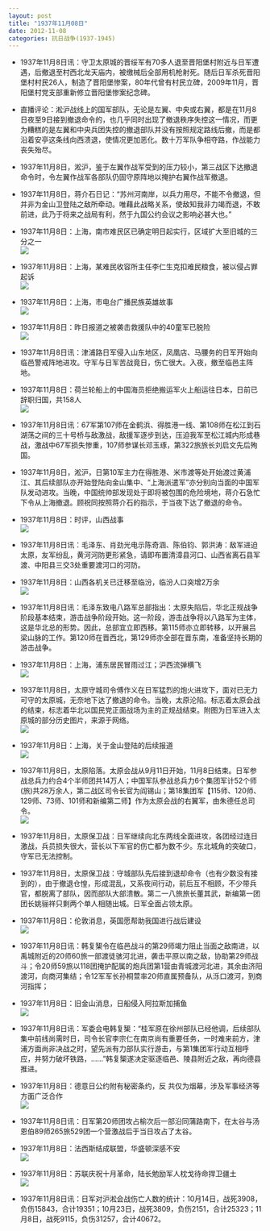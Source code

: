 ```yaml
---
layout: post
title: "1937年11月08日"
date: 2012-11-08
categories: 抗日战争(1937-1945)
---
```


<meta name="referrer" content="no-referrer" />

- 1937年11月8日讯：守卫太原城的晋绥军有70多人退至晋阳堡村附近与日军遭遇，后撤退至村西北龙天庙内，被缴械后全部用机枪射死。随后日军杀死晋阳堡村村民26人，制造了晋阳堡惨案，80年代曾有村民立碑，2009年11月，晋阳堡村党支部重新修立晋阳堡惨案纪念碑。   

- 直播评论：淞沪战线上的国军部队，无论是左翼、中央或右翼，都是在11月8日夜至9日接到撤退命令的，也几乎同时出现了撤退秩序失控这一情况，而更为糟糕的是左翼和中央兵团失控的撤退部队并没有按照规定路线后撤，而是都沿着安亭这条线向西溃退，使情况更加恶化。数十万军队争相夺路，作战能力丧失殆尽。 

- 1937年11月8日，淞沪，鉴于左翼作战军受到的压力较小，第三战区下达撤退命令时，令左翼作战军各部队仍固守原阵地以掩护右翼作战军撤退。 

- 1937年11月8日，蒋介石日记：“苏州河南岸，以兵力用尽，不能不令撤退，但并非为金山卫登陆之敌所牵动。唯藉此战略关系，使敌知我非力竭而退，不敢前进，此乃于将来之战局有利，然于九国公约会议之影响必甚大也。”   

- 1937年11月8日：上海，南市难民区已确定明日起实行，区域扩大至旧城的三分之一 <br/><img src="https://ww4.sinaimg.cn/large/aca367d8jw1dynurhjje9j.jpg" />

- 1937年11月8日：上海，某难民收容所主任李仁生克扣难民粮食，被以侵占罪起诉 <br/><img src="https://ww2.sinaimg.cn/large/aca367d8jw1dynt108j6ej.jpg" />

- 1937年11月8日：上海，市电台广播民族英雄故事 <br/><img src="https://ww1.sinaimg.cn/large/aca367d8jw1dynrauipfrj.jpg" />

- 1937年11月8日：昨日报道之被袭击救援队中的40童军已脱险 <br/><img src="https://ww4.sinaimg.cn/large/aca367d8jw1dynpk6c3ysj.jpg" />

- 1937年11月8日讯：津浦路日军侵入山东地区，凤凰店、马腰务的日军开始向临邑警戒阵地进攻。守军与日军苦战竟日，伤亡很大。入夜，撤至临邑主阵地。 

- 1937年11月8日：荷兰轮船上的中国海员拒绝搬运军火上船运往日本，日前已辞职归国，共158人 <br/><img src="https://ww3.sinaimg.cn/large/aca367d8jw1dynnturqx4j.jpg" />

- 1937年11月8日讯：67军第107师在金鹤浜、得胜港一线、第108师在松江到石湖荡之间的三十号桥与敌激战，敌援军逐步到达，压迫我军至松江城内形成巷战，激战中67军损失惨重，107师参谋长邓玉琢，第322旅旅长刘启文先后殉国。 

- 1937年11月8日，淞沪，日第10军主力在得胜港、米市渡等处开始渡过黄浦江、其后续部队亦开始登陆向金山集中、“上海派遣军”亦分别向当面的中国军队发动进攻。当晚，中国统帅部发现处于即将被包围的危险境地，蒋介石急忙下令从上海撤退。顾祝同按照蒋介石的指示，于当夜下达了撤退的命令。 

- 1937年11月8日：时评，山西战事 <br/><img src="https://ww1.sinaimg.cn/large/aca367d8jw1dynm36z7thj.jpg" />

- 1937年11月8日讯：毛泽东、肖劲光电示陈奇涵、陈伯钧、郭洪涛：敌军进迫太原，友军纷乱，黄河河防更形紧急，请即布置清漳县河口、山西省离石县军渡、中阳县三交3处重要渡河口的河防。 

- 1937年11月8日：山西各机关已迁移至临汾，临汾人口突增2万余 <br/><img src="https://ww1.sinaimg.cn/large/aca367d8jw1dynkd4ucasj.jpg" />

- 1937年11月8日讯：毛泽东致电八路军总部指出：太原失陷后，华北正规战争阶段基本结束，游击战争阶段开始。这一阶段，游击战争将以八路军为主体，这是华北总的形势。因此，总部宜立即西移。第115师亦立即转移，以开展吕梁山脉的工作。第120师在晋西北，第129师亦全部在晋东南，准备坚持长期的游击战争。 

- 1937年11月8日：上海，浦东居民冒雨过江；沪西流弹横飞 <br/><img src="https://ww1.sinaimg.cn/large/aca367d8jw1dynimqa7d3j.jpg" />

- 1937年11月8日，太原守城司令傅作义在日军猛烈的炮火进攻下，面对已无力可守的太原城，无奈地下达了撤退的命令。当晚，太原沦陷。标志着太原会战的结束，标志着华北以国民党正面战场为主的正规战结束。附图为日军进入太原城的部分历史图片，来源于网络。 <br/><img src="https://ww2.sinaimg.cn/large/aca367d8jw1dynh914yi6j.jpg" />

- 1937年11月8日：上海，关于金山登陆的后续报道 <br/><img src="https://ww3.sinaimg.cn/large/aca367d8jw1dyngvzfek8j.jpg" />

- 1937年11月8日，太原陷落。太原会战从9月11日开始，11月8日结束。日军参战总兵力约合4个半师团共14万人；中国军队参战总兵力6个集团军计52个师(旅)共28万余人，第二战区司令长官为阎锡山；第18集团军【115师、120师、129师、73师、101师和新编第二师】作为太原会战的右翼军，由朱德任总司令。 <br/><img src="https://ww1.sinaimg.cn/large/aca367d8jw1dyng133gikj.jpg" />

- 1937年11月8日，太原保卫战：日军继续向北东两线全面进攻，各团经过连日激战，兵员损失很大，营长以下军官的伤亡都为数不少。东北城角的突破口，守军已无法控制。 

- 1937年11月8日，太原保卫战：守城部队先后接到退却命令（也有少数没有接到的），由于撤退仓惶，形成混乱，又系夜间行动，前后互不相顾，不少带兵官，都脱离了部队，因而部队大部溃散。第二一八旅旅长董其武，新编第一团团长姚骊祥只剩两个单人相随出城。日军全面占领太原。 

- 1937年11月8日：伦敦消息，英国愿帮助我国进行战后建设 <br/><img src="https://ww2.sinaimg.cn/large/aca367d8jw1dynf5zxdkrj.jpg" />

- 1937年11月8日讯：韩复榘令在临邑战斗的第29师竭力阻止当面之敌南进，以禹城附近的20师60旅一部渡徒骇河北进，袭击平原以南之敌，协助第29师战斗；令20师59旅以118团掩护配属的炮兵团第1营由青城渡河北进，其余由济阳渡河，向商河集结；令12军军长孙桐萱率20师直属预备队，从泺口渡河，到商河指挥； 

- 1937年11月8日：旧金山消息，日船侵入阿拉斯加捕鱼 <br/><img src="https://ww3.sinaimg.cn/large/aca367d8jw1dyndfb9odhj.jpg" />

- 1937年11月8日讯：军委会电韩复榘：“桂军原在徐州部队已经他调，后续部队集中前线尚需时日，司令长官李宗仁在南京尚有重要任务，一时难来前方，津浦方面尚非决战之时，望先派有力部队实行游击，与第1集团军行动互相呼应，并努力破坏铁路，......”韩复榘遂决定驱逐临邑、陵县附近之敌，再向德县推进。 

- 1937年11月8日：德意日公约附有秘密条约，反 共仅为烟幕，涉及军事经济等方面广泛合作 <br/><img src="https://ww3.sinaimg.cn/large/aca367d8jw1dynbolhwf9j.jpg" />

- 1937年11月8日讯：日军第20师团攻占榆次后一部沿同蒲路南下，在太谷与汤恩伯89师265旅529团一个营激战后于当日攻占了太谷。 

- 1937年11月8日：法西斯结成联盟，华盛顿深感不安 <br/><img src="https://ww1.sinaimg.cn/large/aca367d8jw1dyn9yauko6j.jpg" />

- 1937年11月8日：苏联庆祝十月革命，陆长勉励军人枕戈待命捍卫疆土 <br/><img src="https://ww2.sinaimg.cn/large/aca367d8jw1dyn87rmd3ej.jpg" />

- 1937年11月8日讯：日军对沪淞会战伤亡人数的统计：10月14日，战死3908，负伤15843，合计19351；10月23日，战死3809，负伤2151，合计25323；11月8日，战死9115，负伤31257，合计40672。 

